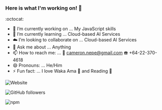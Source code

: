 ### Here is what I'm working on! 👋  
:octocat: 

- :construction: I’m currently working on ... My JavaScript skills
- 🌱 I’m currently learning ... Cloud-based AI Services
- :cloud: I’m looking to collaborate on ... Cloud-based AI Services
- 💬 Ask me about ... Anything
- 📫 How to reach me: ... :incoming_envelope: cameron.nepe@gmail.com :telephone: +64-22-370-4618
- 😄 Pronouns: ... He/Him
- ⚡ Fun fact: ... I love Waka Ama :rowboat: and Reading :notebook_with_decorative_cover:
 

![Website](https://img.shields.io/website?up_message=Portfolio&url=https%3A%2F%2Fnepcam-portfolio.s3-ap-southeast-2.amazonaws.com%2FMyWebsite%2Findex.html) 

![GitHub followers](https://img.shields.io/github/followers/Nepcam?style=social)   

![npm](https://img.shields.io/npm/v/npm)

